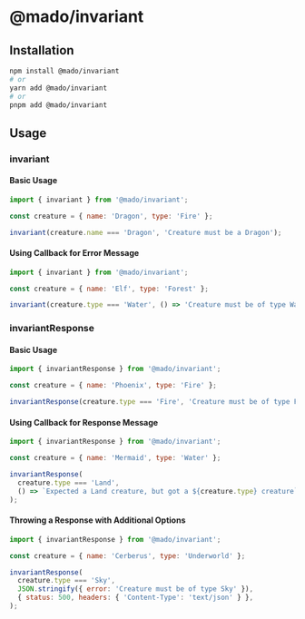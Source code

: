 # @mado/invariant

## Installation

```bash
npm install @mado/invariant
# or
yarn add @mado/invariant
# or
pnpm add @mado/invariant
```

## Usage

### invariant

#### Basic Usage

```js
import { invariant } from '@mado/invariant';

const creature = { name: 'Dragon', type: 'Fire' };

invariant(creature.name === 'Dragon', 'Creature must be a Dragon');
```

#### Using Callback for Error Message

```js
import { invariant } from '@mado/invariant';

const creature = { name: 'Elf', type: 'Forest' };

invariant(creature.type === 'Water', () => 'Creature must be of type Water');
```

### invariantResponse

#### Basic Usage

```js
import { invariantResponse } from '@mado/invariant';

const creature = { name: 'Phoenix', type: 'Fire' };

invariantResponse(creature.type === 'Fire', 'Creature must be of type Fire');
```

#### Using Callback for Response Message

```js
import { invariantResponse } from '@mado/invariant';

const creature = { name: 'Mermaid', type: 'Water' };

invariantResponse(
  creature.type === 'Land',
  () => `Expected a Land creature, but got a ${creature.type} creature`,
);
```

#### Throwing a Response with Additional Options

```js
import { invariantResponse } from '@mado/invariant';

const creature = { name: 'Cerberus', type: 'Underworld' };

invariantResponse(
  creature.type === 'Sky',
  JSON.stringify({ error: 'Creature must be of type Sky' }),
  { status: 500, headers: { 'Content-Type': 'text/json' } },
);
```
